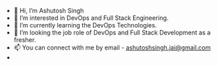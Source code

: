 - 👋 Hi, I’m Ashutosh Singh
- 👀 I’m interested in DevOps and Full Stack Engineering.
- 🌱 I’m currently learning the DevOps Technologies.
- 💞️ I’m looking the job role of DevOps and Full Stack Development as a fresher.
- 📫 You can connect with me by email - ashutoshsingh.jai@gmail.com
- 

<!---
AshutoshSinghJai/AshutoshSinghJai is a ✨ special ✨ repository because its `README.md` (this file) appears on your GitHub profile.
You can click the Preview link to take a look at your changes.
--->
